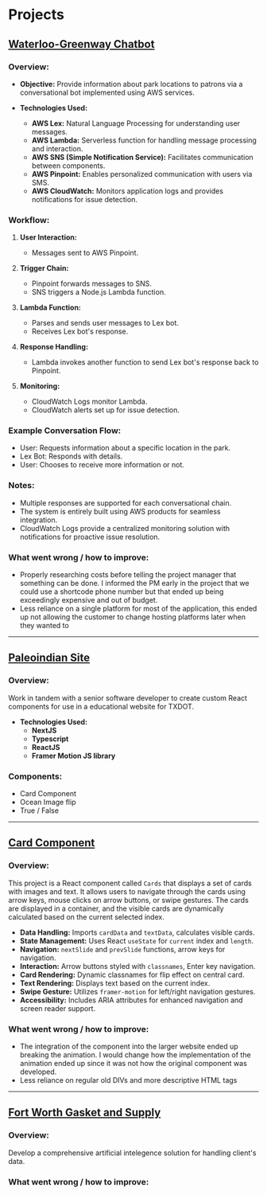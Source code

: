 # Projects

## [Waterloo-Greenway Chatbot](https://waterloogreenway.org/)

### Overview:

- **Objective:** Provide information about park locations to patrons via a conversational bot implemented using AWS services.

- **Technologies Used:**
  - **AWS Lex:** Natural Language Processing for understanding user messages.
  - **AWS Lambda:** Serverless function for handling message processing and interaction.
  - **AWS SNS (Simple Notification Service):** Facilitates communication between components.
  - **AWS Pinpoint:** Enables personalized communication with users via SMS.
  - **AWS CloudWatch:** Monitors application logs and provides notifications for issue detection.
  
### Workflow:

1. **User Interaction:**
   - Messages sent to AWS Pinpoint.

2. **Trigger Chain:**
   - Pinpoint forwards messages to SNS.
   - SNS triggers a Node.js Lambda function.

3. **Lambda Function:**
   - Parses and sends user messages to Lex bot.
   - Receives Lex bot's response.

4. **Response Handling:**
   - Lambda invokes another function to send Lex bot's response back to Pinpoint.

5. **Monitoring:**
   - CloudWatch Logs monitor Lambda.
   - CloudWatch alerts set up for issue detection.


### Example Conversation Flow:

   - User: Requests information about a specific location in the park.
   - Lex Bot: Responds with details.
   - User: Chooses to receive more information or not.

### Notes:

   - Multiple responses are supported for each conversational chain.
   - The system is entirely built using AWS products for seamless integration.
   - CloudWatch Logs provide a centralized monitoring solution with notifications for proactive issue resolution.

### What went wrong / how to improve:

   - Properly researching costs before telling the project manager that something can be done. I informed the PM early in the project that we could use a shortcode phone number but that ended up being exceedingly expensive and out of budget.
   - Less reliance on a single platform for most of the application, this ended up not allowing the customer to change hosting platforms later when they wanted to

---

## [Paleoindian Site](https://paleoindian-site.vercel.app/)

### Overview:

Work in tandem with a senior software developer to create custom React components for use in a educational website for TXDOT.

- **Technologies Used:**
   - **NextJS**
   - **Typescript**
   - **ReactJS**
   - **Framer Motion JS library**

### Components:
   - Card Component
   - Ocean Image flip
   - True / False

---

## [Card Component](https://cards-two-ashy.vercel.app/)

### Overview:

This project is a React component called `Cards` that displays a set of cards with images and text. It allows users to navigate through the cards using arrow keys, mouse clicks on arrow buttons, or swipe gestures. The cards are displayed in a container, and the visible cards are dynamically calculated based on the current selected index.

- **Data Handling:** Imports `cardData` and `textData`, calculates visible cards.
- **State Management:** Uses React `useState` for `current` index and `length`.
- **Navigation:** `nextSlide` and `prevSlide` functions, arrow keys for navigation.
- **Interaction:** Arrow buttons styled with `classnames`, Enter key navigation.
- **Card Rendering:** Dynamic classnames for flip effect on central card.
- **Text Rendering:** Displays text based on the current index.
- **Swipe Gesture:** Utilizes `framer-motion` for left/right navigation gestures.
- **Accessibility:** Includes ARIA attributes for enhanced navigation and screen reader support.


### What went wrong / how to improve:

   - The integration of the component into the larger website ended up breaking the animation. I would change how the implementation of the animation ended up since it was not how the original component was developed.
   - Less reliance on regular old DIVs and more descriptive HTML tags

---

## [Fort Worth Gasket and Supply](https://www.fortworthgasket.com/)

### Overview:

Develop a comprehensive artificial intelegence solution for handling client's data.

### What went wrong / how to improve:
